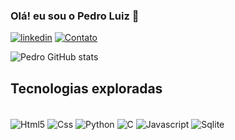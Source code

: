 ### Olá! eu sou o Pedro Luiz 👋
[![linkedin](https://img.shields.io/badge/LinkedIn-0077B5?style=for-the-badge&logo=linkedin&logoColor=white)](https://www.linkedin.com/in/pedro-luiz-alves-48887b2a9/)
[![Contato](https://img.shields.io/badge/WhatsApp-25D366?style=for-the-badge&logo=whatsapp&logoColor=white)](https://wa.me/5511943433572)

![Pedro GitHub stats](https://github-readme-stats.vercel.app/api?username=PedroLuizAlves&theme=shadow_red)
## Tecnologias exploradas
<div style="display: inline_block"><br/>
<img align="center" alt="Html5"src="https://img.shields.io/badge/HTML5-E34F26?style=for-the-badge&logo=html5&logoColor=white"/>
<img align="center" alt="Css"src="https://img.shields.io/badge/CSS-239120?&style=for-the-badge&logo=css3&logoColor=white"/>
<img align="center" alt="Python"src="https://img.shields.io/badge/Python-14354C?style=for-the-badge&logo=python&logoColor=white"/>
<img align="center" alt="C"src="https://img.shields.io/badge/C%23-239120?style=for-the-badge&logo=c-sharp&logoColor=white"/>
<img align="center" alt="Javascript"src="https://img.shields.io/badge/JavaScript-F7DF1E?style=for-the-badge&logo=javascript&logoColor=black"/>
<img align="center" alt="Sqlite"src="https://img.shields.io/badge/SQLite-07405E?style=for-the-badge&logo=sqlite&logoColor=white"/>
</div>
